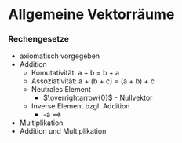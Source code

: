 # Allgemeine Vektorräume


### Rechengesetze
+ axiomatisch vorgegeben
+ Addition
	+ Komutativität: a + b = b + a
	+ Assoziativität: a + (b + c) = (a + b) + c 
	+ Neutrales Element
		+ $\overrightarrow{0}$ - Nullvektor
	+ Inverse Element bzgl. Addition
		+ -a ==> 
+ Multiplikation
+ Addition und Multiplikation